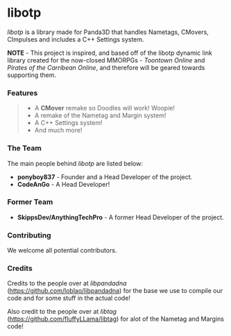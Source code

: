 libotp
===========
_libotp_ is a library made for Panda3D that handles Nametags, CMovers, CImpulses and includes a C++ Settings system.

__NOTE__ - This project is inspired, and based off of the libotp dynamic link library created for the now-closed MMORPGs - _Toontown Online_ and _Pirates of the Carribean Online_, and therefore will be geared towards supporting them.

### Features ###
> * A **CMover** remake so Doodles will work! Woopie! 
> * A remake of the Nametag and Margin system!
> * A C++ Settings system!
> * And much more!

### The Team ###
The main people behind _libotp_ are listed below:
* **ponyboy837** - Founder and a Head Developer of the project. 
* **CodeAnGo** - A Head Developer!

### Former Team ###
* **SkippsDev/AnythingTechPro** - A former Head Developer of the project.

### Contributing ###
We welcome all potential contributors.

### Credits ###
Credits to the people over at _libpandadna_ (https://github.com/loblao/libpandadna) for the base we use to compile our code and for some stuff in the actual code!

Also credit to the people over at _libtag_ (https://github.com/fluffyLLama/libtag) for alot of the Nametag and Margins code!